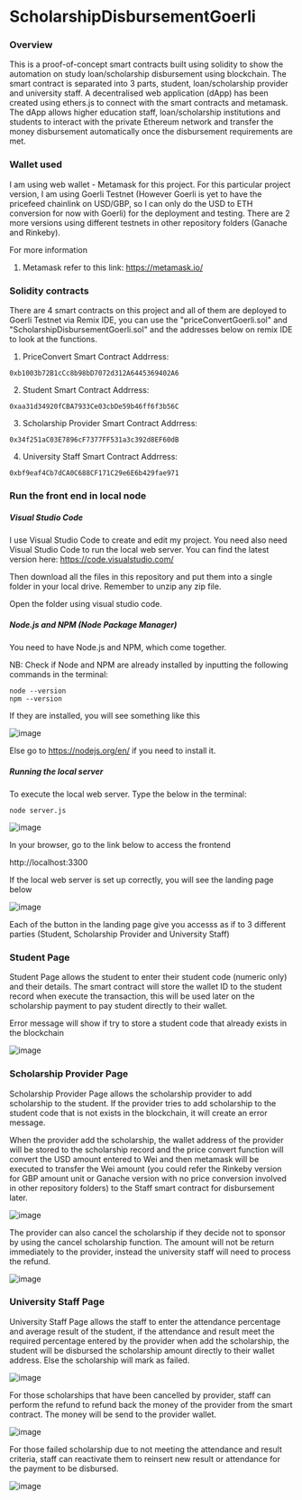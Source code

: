 # ScholarshipDisbursementGoerli
### Overview
This is a proof-of-concept smart contracts built using solidity to show the automation on study loan/scholarship disbursement using blockchain. The smart contract is separated into 3 parts, student, loan/scholarship provider and university staff. A decentralised web application (dApp) has been created using ethers.js to connect with the smart contracts and metamask. The dApp allows higher education staff, loan/scholarship institutions and students to interact with the private Ethereum network and transfer the money disbursement automatically once the disbursement requirements are met.

### Wallet used
I am using web wallet - Metamask for this project. For this particular project version, I am using Goerli Testnet (However Goerli is yet to have the pricefeed chainlink on USD/GBP, so I can only do the USD to ETH conversion for now with Goerli) for the deployment and testing. There are 2 more versions using different testnets in other repository folders (Ganache and Rinkeby).

For more information
1. Metamask refer to this link: https://metamask.io/

### Solidity contracts
There are 4 smart contracts on this project and all of them are deployed to Goerli Testnet via Remix IDE, you can use the "priceConvertGoerli.sol" and "ScholarshipDisbursementGoerli.sol" and the addresses below on remix IDE to look at the functions.

1. PriceConvert Smart Contract Addrress: 
```
0xb1003b72B1cCc8b98bD7072d312A6445369402A6
```
2. Student Smart Contract Addrress: 
```
0xaa31d34920fCBA7933Ce03cbDe59b46ff6f3b56C
```
3. Scholarship Provider Smart Contract Addrress: 
```
0x34f251aC03E7896cF7377FF531a3c392d8EF60dB
```
4. University Staff Smart Contract Addrress: 
```
0xbf9eaf4Cb7dCA0C688CF171C29e6E6b429fae971
```

### Run the front end in local node

##### Visual Studio Code
I use Visual Studio Code to create and edit my project. You need also need Visual Studio Code to run the local web server. You can find the latest version here: https://code.visualstudio.com/

Then download all the files in this repository and put them into a single folder in your local drive. Remember to unzip any zip file. 

Open the folder using visual studio code.

##### Node.js and NPM (Node Package Manager)
You need to have Node.js and NPM, which come together.

NB: Check if Node and NPM are already installed by inputting the following commands in the terminal:

```
node --version
npm --version
```
If they are installed, you will see something like this

![image](https://user-images.githubusercontent.com/99839809/192117838-4fd9495c-d778-41c4-b212-f9cbe36b7efd.png)


Else go to https://nodejs.org/en/ if you need to install it.

##### Running the local server
To execute the local web server. Type the below in the terminal:
```
node server.js
```

![image](https://user-images.githubusercontent.com/99839809/192117550-9435c0c5-3e12-47cc-8013-c022a3ddd3f4.png)

In your browser, go to the link below to access the frontend

http://localhost:3300

If the local web server is set up correctly, you will see the landing page below

![image](https://user-images.githubusercontent.com/99839809/192119302-2b8245f4-6eb9-4609-9a8d-e2ad65601f72.png)

Each of the button in the landing page give you accesss as if to 3 different parties (Student, Scholarship Provider and University Staff)

### Student Page
Student Page allows the student to enter their student code (numeric only) and their details. The smart contract will store the wallet ID to the student record when execute the transaction, this will be used later on the scholarship payment to pay student directly to their wallet.

Error message will show if try to store a student code that already exists in the blockchain

![image](https://user-images.githubusercontent.com/99839809/192118029-a31aff37-84be-4f59-847b-4a14bfc02beb.png)


### Scholarship Provider Page
Scholarship Provider Page allows the scholarship provider to add scholarship to the student. If the provider tries to add scholarship to the student code that is not exists in the blockchain, it will create an error message.

When the provider add the scholarship, the wallet address of the provider will be stored to the scholarship record and the price convert function will convert the USD amount entered to Wei and then metamask will be executed to transfer the Wei amount (you could refer the Rinkeby version for GBP amount unit or Ganache version with no price conversion involved in other repository folders) to the Staff smart contract for disbursement later.

![image](https://user-images.githubusercontent.com/99839809/192119329-a6c053e1-0628-4326-9328-d9fd5ac99180.png)

The provider can also cancel the scholarship if they decide not to sponsor by using the cancel scholarship function. The amount will not be return immediately to the provider, instead the university staff will need to process the refund.

![image](https://user-images.githubusercontent.com/99839809/192118313-1272159f-b9c2-41a0-b0d0-7866e37e0e93.png)


### University Staff Page
University Staff Page allows the staff to enter the attendance percentage and average result of the student, if the attendance and result meet the required percentage entered by the provider when add the scholarship, the student will be disbursed the scholarship amount directly to their wallet address. Else the scholarship will mark as failed.

![image](https://user-images.githubusercontent.com/99839809/192118396-b3c1bcbb-9cae-41d4-aebd-c6f4ed0af137.png)

For those scholarships that have been cancelled by provider, staff can perform the refund to refund back the money of the provider from the smart contract. The money will be send to the provider wallet.

![image](https://user-images.githubusercontent.com/99839809/192118399-cfc65e3a-91b1-4574-9aee-7d199a814c1a.png)

For those failed scholarship due to not meeting the attendance and result criteria, staff can reactivate them to reinsert new result or attendance for the payment to be disbursed.

![image](https://user-images.githubusercontent.com/99839809/192118402-54ae14b5-45f0-4e9c-bd51-39a6bbf9a136.png)
